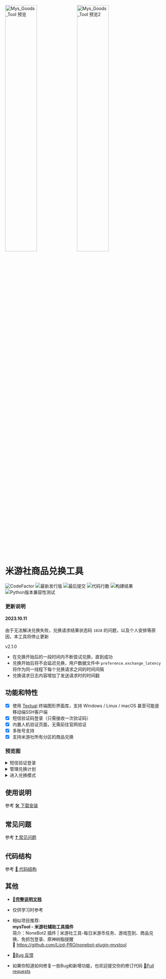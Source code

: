 <div>
  <img alt="Mys_Goods_Tool 预览" src="https://user-images.githubusercontent.com/63289359/235797444-21a86294-609e-4c7a-9d7d-5d3683fe6ab2.png" width="45%" />
  <img alt="Mys_Goods_Tool 预览2" src="https://user-images.githubusercontent.com/63289359/235799237-3039c3e0-8fdb-4c12-957b-afb50f34625c.png" width="45%" />
</div>

# 米游社商品兑换工具

<div>
  <img alt="CodeFactor" src="https://www.codefactor.io/repository/github/ljzd-pro/mys_goods_tool/badge?style=for-the-badge">
  <img alt="最新发行版" src="https://img.shields.io/github/v/release/Ljzd-PRO/Mys_Goods_Tool?logo=python&style=for-the-badge">
  <img alt="最后提交" src="https://img.shields.io/github/last-commit/Ljzd-PRO/Mys_Goods_Tool?style=for-the-badge">
  <img alt="代码行数" src="https://img.shields.io/tokei/lines/github/Ljzd-PRO/Mys_Goods_Tool?style=for-the-badge">
  <img alt="构建结果" src="https://img.shields.io/github/actions/workflow/status/Ljzd-PRO/Mys_Goods_Tool/build-v2.yml?event=pull_request&style=for-the-badge">
  <img alt="Python版本兼容性测试" src="https://img.shields.io/github/actions/workflow/status/Ljzd-PRO/Mys_Goods_Tool/python-package.yml?event=pull_request&label=Versions%20Test&style=for-the-badge">
</div>

### 更新说明

#### 2023.10.11
由于无法解决兑换失败，兑换请求结果状态码 `1028` 的问题，以及个人安排等原因，本工具将停止更新

v2.1.0

- 在兑换开始后的一段时间内不断尝试兑换，直到成功
- 兑换开始后将不会延迟兑换，用户数据文件中 `preference.exchange_latency` 将作为同一线程下每个兑换请求之间的时间间隔
- 兑换请求日志内容增加了发送请求时的时间戳

## 功能和特性

- [x] 使用 [Textual](https://github.com/Textualize/textual) 终端图形界面库，支持 Windows / Linux / macOS 甚至可能是移动端SSH客户端
- [x] 短信验证码登录（只需接收一次验证码）
- [x] 内置人机验证页面，无需前往官网验证
- [x] 多账号支持
- [x] 支持米游社所有分区的商品兑换

### 预览图

<details>
  <summary>短信验证登录</summary>
  <img src="https://user-images.githubusercontent.com/63289359/235790425-7c502a69-baac-4ced-ba07-d068a88a7ae9.png" alt="短信验证登录页面" />
  <img src="https://user-images.githubusercontent.com/63289359/235790979-85954be8-023f-47e0-bb69-bb16385905d4.png" alt="人机验证页面" />
</details>

<details>
  <summary>管理兑换计划</summary>
  <img src="https://user-images.githubusercontent.com/63289359/235791200-d1a7c8f0-9a9a-4fcc-91bf-69fe397e6420.png" alt="选择目标商品页面" />
  <img src="https://user-images.githubusercontent.com/63289359/235791332-3d8ea836-7d0b-4dbf-b643-81c65eaa5082.png" alt="确认添加计划页面" />
  <img src="https://user-images.githubusercontent.com/63289359/235791435-69edf6f7-9abf-4c81-8da4-44a486c6d362.png" alt="管理计划页面" />
</details>

<details>
  <summary>进入兑换模式</summary>
  <img src="https://user-images.githubusercontent.com/63289359/235791620-bf32692d-a521-49b3-bf2a-23d7012b6fff.png" alt="兑换模式页面" />
</details>

## 使用说明

参考 [🛠️ 下载安装](https://github.com/Ljzd-PRO/Mys_Goods_Tool/wiki/Installation)

## 常见问题

参考 [❓ 常见问题](https://github.com/Ljzd-PRO/Mys_Goods_Tool/wiki/Troubleshooting)

## 代码结构

参考 [📃 代码结构](https://github.com/Ljzd-PRO/Mys_Goods_Tool/wiki/Source-Structure)

## 其他

- [**🔗完整说明文档**](https://github.com/Ljzd-PRO/Mys_Goods_Tool/wiki)

- 仅供学习时参考

- 相似项目推荐:  \
  **mysTool - 米游社辅助工具插件**  \
  简介：NoneBot2 插件 | 米游社工具-每日米游币任务、游戏签到、商品兑换、免抓包登录、原神树脂提醒  \
  🔗 https://github.com/Ljzd-PRO/nonebot-plugin-mystool

- [🔗Bug 反馈](https://github.com/Ljzd-PRO/Mys_Goods_Tool/issues)  
- 如果你知道如何修复一些Bug和新增功能，也欢迎提交你的修订代码 [🔗Pull requests](https://github.com/Ljzd-PRO/Mys_Goods_Tool/pulls)
